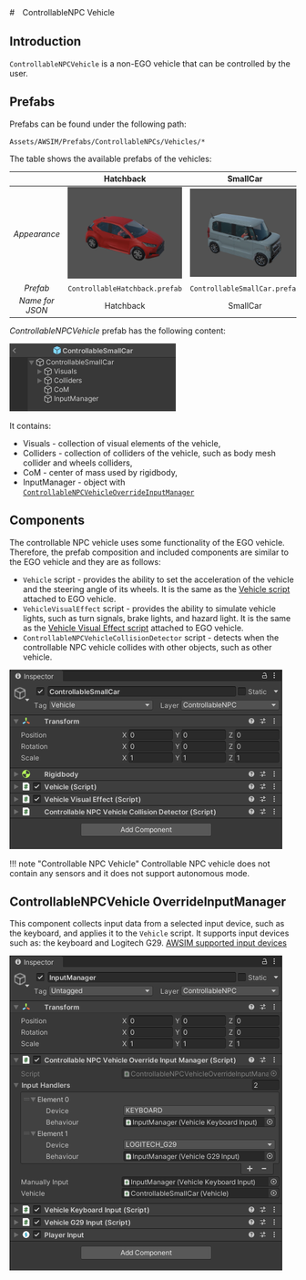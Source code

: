 #　ControllableNPC Vehicle

## Introduction

`ControllableNPCVehicle` is a non-EGO vehicle that can be controlled by the user.

## Prefabs
Prefabs can be found under the following path:

```
Assets/AWSIM/Prefabs/ControllableNPCs/Vehicles/*
```

The table shows the available prefabs of the vehicles:

|              |        Hatchback         |         SmallCar         |           Taxi           |          Truck           |           Van            |
| :----------: | :----------------------: | :----------------------: | :----------------------: | :----------------------: | :----------------------: |
| *Appearance* | ![vehicles](hatchback.png) | ![vehicles](smallcar.png) | ![vehicles](taxi.png) | ![vehicles](truck_2t.png) | ![vehicles](van.png) |
|   *Prefab*   |    `ControllableHatchback.prefab`    |    `ControllableSmallCar.prefab`     |     `ControllableTaxi.prefab`     |    `ControllableTruck_2t.prefab`     |       `ControllableVan.prefab`       |
| *Name for JSON* | Hatchback | SmallCar | Taxi | Truck_2t | Van |


_ControllableNPCVehicle_ prefab has the following content:

![controllableNPC prefab](controllableNPC_prefab_content.png)

It contains:

- Visuals - collection of visual elements of the vehicle,
- Colliders - collection of colliders of the vehicle, such as body mesh collider and wheels colliders,
- CoM - center of mass used by rigidbody,
- InputManager - object with [`ControllableNPCVehicleOverrideInputManager`](#controllablenpcvehicle-overrideinputmanager)

## Components

The controllable NPC vehicle uses some functionality of the EGO vehicle. Therefore, the prefab composition and included components are similar to the EGO vehicle and they are as follows:

- `Vehicle` script - provides the ability to set the acceleration of the vehicle and the steering angle of its wheels. It is the same as the [Vehicle script](../../Vehicle/EgoVehicle/index.md#vehicle-script) attached to EGO vehicle.
- `VehicleVisualEffect` script - provides the ability to simulate vehicle lights, such as turn signals, brake lights, and hazard light. It is the same as the [Vehicle Visual Effect script](../../Vehicle/EgoVehicle/index.md#vehicle-visual-effect-script) attached to EGO vehicle.
- `ControllableNPCVehicleCollisionDetector` script - detects when the controllable NPC vehicle collides with other objects, such as other vehicle.

![controllableNPC components](controllableNPC_prefab_components.png)

!!! note "Controllable NPC Vehicle"
    Controllable NPC vehicle does not contain any sensors and it does not support autonomous mode.

## ControllableNPCVehicle OverrideInputManager

This component collects input data from a selected input device, such as the keyboard, and applies it to the `Vehicle` script. It supports input devices such as: the keyboard and Logitech G29. [AWSIM supported input devices](../../Vehicle/VehicleInput/index.md#awsim-supports-these-device-inputs)

![controllableNPC input manager](controllableNP_prefab_input_manager.png)


